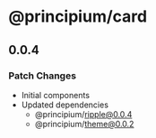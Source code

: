 # @principium/card

## 0.0.4

### Patch Changes

- Initial components
- Updated dependencies
  - @principium/ripple@0.0.4
  - @principium/theme@0.0.2
